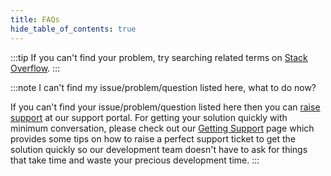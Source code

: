 ```yaml
---
title: FAQs
hide_table_of_contents: true
---
```


:::tip
If you can't find your problem, try searching related terms on [Stack Overflow](https://stackoverflow.com).
:::

:::note I can't find my issue/problem/question listed here, what to do now?

If you can't find your issue/problem/question listed here then you can [raise support](https://tools.themeselection.com/github/raise-support) at our support portal. For getting your solution quickly with minimum conversation, please check out our [Getting Support](/docs/guide/overview/getting-support) page which provides some tips on how to raise a perfect support ticket to get the solution quickly so our development team doesn't have to ask for things that take time and waste your precious development time.
:::
